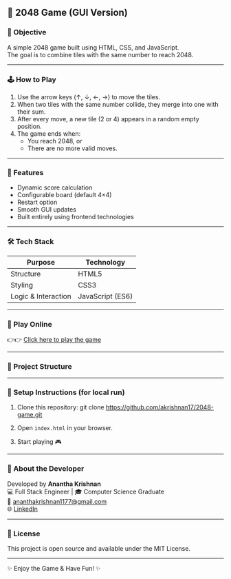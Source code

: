 ## 🧩 2048 Game (GUI Version)

### 🎯 Objective
A simple 2048 game built using HTML, CSS, and JavaScript.  
The goal is to combine tiles with the same number to reach 2048.

---

### 🕹️ How to Play
1. Use the arrow keys (↑, ↓, ←, →) to move the tiles.  
2. When two tiles with the same number collide, they merge into one with their sum.  
3. After every move, a new tile (2 or 4) appears in a random empty position.  
4. The game ends when:  
   - You reach 2048, or  
   - There are no more valid moves.

---

### 🧠 Features
- Dynamic score calculation  
- Configurable board (default 4×4)  
- Restart option  
- Smooth GUI updates  
- Built entirely using frontend technologies

---

### 🛠️ Tech Stack
| Purpose | Technology |
|----------|-------------|
| Structure | HTML5 |
| Styling | CSS3 |
| Logic & Interaction | JavaScript (ES6) |

---

### 🚀 Play Online
👉👉 [Click here to play the game](https://ananthakrishnan17.github.io/2048-game/)

---

### 📂 Project Structure

---

### 🔁 Setup Instructions (for local run)
1. Clone this repository:
git clone https://github.com/akrishnan17/2048-game.git

2. Open `index.html` in your browser.
3. Start playing 🎮

---

### 💬 About the Developer
Developed by **Anantha Krishnan**  
💻 Full Stack Engineer | 🎓 Computer Science Graduate  
📧 [ananthakrishnan1177@gmail.com](mailto:ananthakrishnan1177@gmail.com)  
🌐 [LinkedIn](https://www.linkedin.com/in/anantha-krishnan17)

---

### 🧾 License
This project is open source and available under the MIT License.

---

✨ Enjoy the Game & Have Fun! ✨

